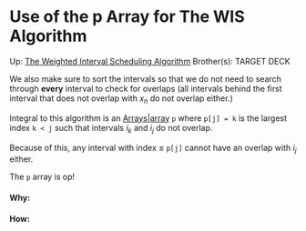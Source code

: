 # Use of the p Array for The WIS Algorithm

Up: [The Weighted Interval Scheduling Algorithm](the_weighted_interval_scheduling_algorithm)
Brother(s):
TARGET DECK

We also make sure to sort the intervals so that we do not need to search through **every** interval to check for overlaps (all intervals behind the first interval that does not overlap with $x_n$ do not overlap either.)

Integral to this algorithm is an [Arrays|array](arrays|array) `p` where `p[j] = k` is the largest index `k < j` such that intervals $i_k$ and $i_j$ do not overlap.

Because of this, any interval with index $\le$ `p[j]` cannot have an overlap with $i_j$ either.

The `p` array is op!




































#### Why:
#### How:









